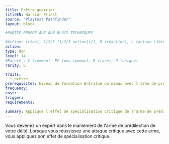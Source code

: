 ```yaml
---
title: Prêtre guerrier
titleEN: Warrior Priest
source: "Playtest Pathfinder"
layout: block

#PARTIE PROPRE AUX AUX BLOCS TECHNIQUES

#Action: (rien), 1/2/3 (1/2/3 action[s]), R (réaction), L (action libre)
action: 
type: don
level: 14
#Rareté : C (commun), PC (peu commun), R (rare), U (unique)
rarity: C

traits:
  - prêtre
prerequisites: Niveau de formation Entraîné ou mieux avec l'arme de prédilection de votre déité.
frequency: 
cost: 
trigger: 
requirements:

summary: Applique l'effet de spécialisation critique de l'arme de prédilection de la déité du prêtre lors d'une attaque critique.
---
```


Vous devenez un expert dans le maniement de l'arme de prédilection de votre déité. Lorsque vous réussissez une attaque critique avec cette arme, vous appliquez son effet de spécialisation critique.

